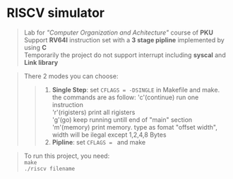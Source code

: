 # RISCV simulator
>Lab for  *"Computer Organization and Achitecture"* course of **PKU**  \
>Support **RV64I** instruction set with a **3 stage pipline** implemented by using **C**  \
>Temporarily the  project do not support interrupt including **syscal** and **Link library**

>There 2 modes you can choose:
>>1. **Single Step**:  set ```CFLAGS = -DSINGLE``` in Makefile and make. the commands are as follow:
>>'c'(continue) run one instruction  \
>>'r'(rigisters) print all rigisters  \
>>'g'(go) keep running untill end of "main" section
>>'m'(memory) print memory. type as fomat "offset width", width will be ilegal except 1,2,4,8 Bytes
>>2. **Pipline**: set ```CFLAGS = ``` and make

>To run this project, you need:\
>```make```\
>```./riscv filename```